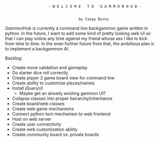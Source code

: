                         - W E L C O M E   T O   G A M M O N H U B -
  
  
                                      by Casey Burns
              


  GammonHub is currently a command line backgammon game written in python. In the future, 
I want to add some kind of pretty looking web UI so that I can play online any time against 
my friend whose ass I like to kick from time to time. In the even further future from that,
the ambitious plan is to implement a backgammon AI. 

Backlog:
 - Create move validation and gameplay
 - Do starter dice roll correctly
 - Create player 2 game board view for command line
 - Create ability to customize pieces/names
 - Install jQueryUI
 	- Maybe get an already existing gammon UI?
 - Collapse classes into proper heirarchy/inheritance 
 - Create board/web classes
 - Create web game mechanisms
 - Connect python turn mechanism to web frontend
 - Host on web server
 - Create user connectivity
 - Create web customization ability
 - Create community board vs. private boards
 
